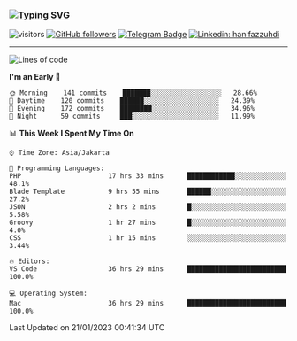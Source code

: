 ### [![Typing SVG](https://readme-typing-svg.herokuapp.com?font=lato&size=22&lines=Hi+There+👋)](https://git.io/typing-svg) 

![visitors](https://visitor-badge.glitch.me/badge?page_id=hanifazzuhdi.hanifazzuhdi)
[![GitHub followers](https://img.shields.io/github/followers/hanifazzuhdi?label=Follow&style=social)](https://github.com/hanifazzuhdi/?tab=follow) 
[![Telegram Badge](https://img.shields.io/badge/-hanif0198-blue?style=social&logo=telegram&link=https://www.t.me/hanif0198/)](https://www.t.me/hanif0198/) 
[![Linkedin: hanifazzuhdi](https://img.shields.io/badge/-hanifazzuhdi-blue?style=flat-square&logo=Linkedin&logoColor=white&link=https://www.linkedin.com/in/hanif-az-zuhdi-69688019b/)](https://www.linkedin.com/in/hanif-az-zuhdi-69688019b/) 

<hr/>

<!--START_SECTION:waka-->
![Lines of code](https://img.shields.io/badge/From%20Hello%20World%20I%27ve%20Written-6%20Million%20lines%20of%20code-blue)

**I'm an Early 🐤** 

```text
🌞 Morning    141 commits    ███████░░░░░░░░░░░░░░░░░░   28.66% 
🌆 Daytime    120 commits    ██████░░░░░░░░░░░░░░░░░░░   24.39% 
🌃 Evening    172 commits    ████████░░░░░░░░░░░░░░░░░   34.96% 
🌙 Night      59 commits     ███░░░░░░░░░░░░░░░░░░░░░░   11.99%

```


📊 **This Week I Spent My Time On** 

```text
⌚︎ Time Zone: Asia/Jakarta

💬 Programming Languages: 
PHP                      17 hrs 33 mins      ████████████░░░░░░░░░░░░░   48.1% 
Blade Template           9 hrs 55 mins       ██████░░░░░░░░░░░░░░░░░░░   27.2% 
JSON                     2 hrs 2 mins        █░░░░░░░░░░░░░░░░░░░░░░░░   5.58% 
Groovy                   1 hr 27 mins        █░░░░░░░░░░░░░░░░░░░░░░░░   4.0% 
CSS                      1 hr 15 mins        ░░░░░░░░░░░░░░░░░░░░░░░░░   3.44%

🔥 Editors: 
VS Code                  36 hrs 29 mins      █████████████████████████   100.0%

💻 Operating System: 
Mac                      36 hrs 29 mins      █████████████████████████   100.0%

```


 Last Updated on 21/01/2023 00:41:34 UTC
<!--END_SECTION:waka-->
